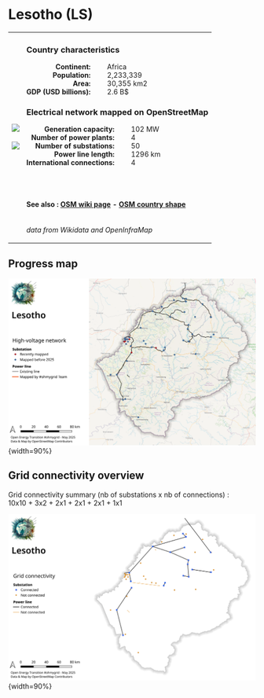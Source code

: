 # Lesotho (LS)

<table width="90%">
<tr>
<td>
<img src="https://upload.wikimedia.org/wikipedia/commons/4/4a/Flag_of_Lesotho.svg" width="250">
<br><br>
<img src="https://upload.wikimedia.org/wikipedia/commons/4/4c/Lesotho_%28orthographic_projection_with_inset%29.svg" width="250"></td>
<td>
<h3>Country characteristics</h3>
<div style="display: inline-block;text-align:right;margin-right:30px;font-weight: bold;">
Continent:<br>Population:<br>Area:<br>GDP (USD billions):
</div>
<div style="display: inline-block;">
Africa<br>2,233,339<br>30,355 km2<br>2.6 B$
</div>
<h3>Electrical network mapped on OpenStreetMap</h3>
<div style="display: inline-block;text-align:right;margin-right:30px;font-weight: bold;">Generation capacity:<br>
Number of power plants:<br>
Number of substations:<br>
Power line length:<br>
International connections:<br>
</div>
<div style="display: inline-block;">102 MW<br>
4<br>
50<br>
1296 km<br>
4<br>
</div>

<br><br><h4>See also :
<a href="https://wiki.openstreetmap.org/wiki/Power_networks/Lesotho" target="_blank">OSM wiki page</a> -
<a href="https://openstreetmap.org/relation/2093234" target="_blank">OSM country shape</a>
</h4>

<br><i>data from Wikidata and OpenInfraMap</i>
</td>
</tr>
</table>


## Progress map

![Map](../images/maps_countries/LS/high-voltage-network.png){width=90%}



## Grid connectivity overview

Grid connectivity summary (nb of substations x nb of connections) :<br>10x10 + 3x2 + 2x1 + 2x1 + 2x1 + 1x1

![Map](../images/maps_countries/LS/grid-connectivity.png){width=90%}

